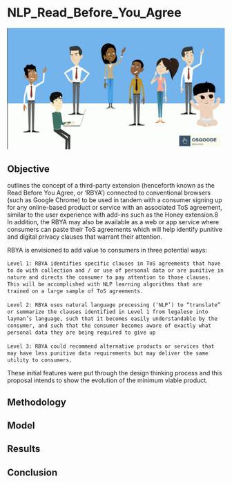 # NLP_Read_Before_You_Agree
 ![Image description](Osgoode.png)
 ## Objective
outlines the concept of a third-party extension (henceforth known as the Read Before You Agree, or ‘RBYA’) connected to conventional browsers (such as Google Chrome) to be used in tandem with a consumer signing up for any online-based product or service with an associated ToS agreement, similar to the user experience with add-ins such as the Honey extension.8  In addition, the RBYA may also be available as a web or app service where consumers can paste their ToS agreements which will help identify punitive and digital privacy clauses that warrant their attention. 



RBYA is envisioned to add value to consumers in three potential ways: 

    Level 1: RBYA identifies specific clauses in ToS agreements that have to do with collection and / or use of personal data or are punitive in nature and directs the consumer to pay attention to those clauses. This will be accomplished with NLP learning algorithms that are trained on a large sample of ToS agreements. 

    Level 2: RBYA uses natural language processing (‘NLP’) to “translate” or summarize the clauses identified in Level 1 from legalese into layman’s language, such that it becomes easily understandable by the consumer, and such that the consumer becomes aware of exactly what personal data they are being required to give up 

    Level 3: RBYA could recommend alternative products or services that may have less punitive data requirements but may deliver the same utility to consumers. 

These initial features were put through the design thinking process and this proposal intends to show the evolution of the minimum viable product. 
 
 ## Methodology
 ## Model
 ## Results
 ## Conclusion
